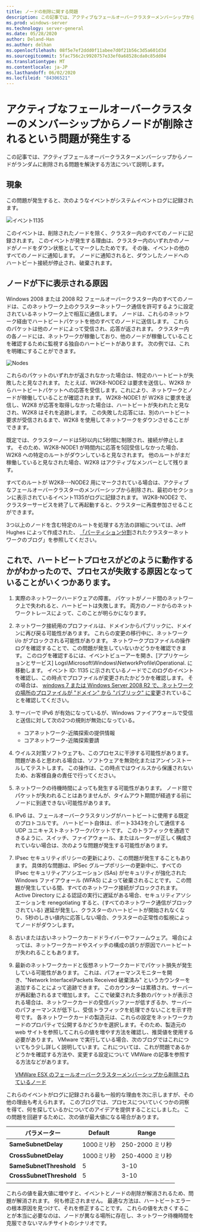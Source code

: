 ```yaml
---
title: ノードの削除に関する問題
description: この記事では、アクティブなフェールオーバークラスターメンバーシップからノードを削除するときに発生する問題について説明します。
ms.prod: windows-server
ms.technology: server-general
ms.date: 05/28/2020
author: Deland-Han
ms.author: delhan
ms.openlocfilehash: 08f5e7ef2ddd0f11abee7d0f21b56c3d5a601d3d
ms.sourcegitcommit: 5fac756c2c9920757e33ef0a68528cda0c85dd04
ms.translationtype: MT
ms.contentlocale: ja-JP
ms.lasthandoff: 06/02/2020
ms.locfileid: "84306521"
---
```

# <a name="having-a-problem-with-nodes-being-removed-from-active-failover-cluster-membership"></a>アクティブなフェールオーバークラスターのメンバーシップからノードが削除されるという問題が発生する

この記事では、アクティブフェールオーバークラスターメンバーシップからノードがランダムに削除される問題を解決する方法について説明します。

## <a name="symptoms"></a>現象

この問題が発生すると、次のようなイベントがシステムイベントログに記録されます。

![イベント1135](media/problem-nodes-failover-cluster/1135-1.png)

このイベントは、削除されたノードを除く、クラスター内のすべてのノードに記録されます。 このイベントが発生する理由は、クラスター内のいずれかのノードがノードをダウン状態としてマークしたためです。 その後、イベントの他のすべてのノードに通知します。 ノードに通知されると、ダウンしたノードへのハートビート接続が停止され、破棄されます。

## <a name="what-caused-the-node-to-be-marked-down"></a>ノードが下に表示される原因

Windows 2008 または 2008 R2 フェールオーバークラスター内のすべてのノードは、このネットワーク上のクラスターネットワーク通信を許可するように設定されているネットワーク上で相互に通信します。 ノードは、これらのネットワーク経由でハートビートパケットを他のすべてのノードに送信します。 これらのパケットは他のノードによって受信され、応答が返されます。 クラスター内の各ノードには、ネットワークが稼働しており、他のノードが稼働していることを確認するために監視する独自のハートビートがあります。 次の例では、これを明確にすることができます。

![Nodes](media/problem-nodes-failover-cluster/Node2.png)

これらのパケットのいずれかが返されなかった場合は、特定のハートビートが失敗したと見なされます。 たとえば、W2K8-NODE2 は要求を送信し、W2K8 からハートビートパケットへの応答を受信します。これにより、ネットワークとノードが稼働していることが確認されます。  W2K8-NODE1 が W2K8 に要求を送信し、W2K8 が応答を取得しなかった場合は、ハートビートが失われたと見なされ、W2K8 はそれを追跡します。  この失敗した応答には、別のハートビート要求が受信されるまで、W2K8 を使用してネットワークをダウンさせることができます。

既定では、クラスターノードは5秒以内に5秒間に制限され、接続が停止します。 そのため、W2K8-NODE1 が時間内に応答を5回受信しなかった場合、W2K8 への特定のルートがダウンしていると見なされます。 他のルートがまだ稼働していると見なされた場合、W2K8 はアクティブなメンバーとして残ります。

すべてのルートが W2K8---NODE2 用にマークされている場合は、アクティブなフェールオーバークラスターのメンバーシップから削除され、最初のセクションに表示されているイベント1135がログに記録されます。 W2K8-NODE2 で、クラスターサービスを終了して再起動すると、クラスターに再度参加させることができます。

3つ以上のノードを含む特定のルートを処理する方法の詳細については、Jeff Hughes によって作成された、 [「パーティション分割](/archive/blogs/askcore/partitioned-cluster-networks)されたクラスターネットワークのブログ」を参照してください。

## <a name="now-that-we-know-how-the-heartbeat-process-works-what-are-some-of-the-known-causes-for-the-process-to-fail"></a>これで、ハートビートプロセスがどのように動作するかがわかったので、プロセスが失敗する原因となっていることがいくつかあります。

1. 実際のネットワークハードウェアの障害。 パケットがノード間のネットワーク上で失われると、ハートビートは失敗します。 両方のノードからのネットワークトレースによって、このことが明らかになります。

2. ネットワーク接続用のプロファイルは、ドメインからパブリックに、ドメインに再び戻る可能性があります。 これらの変更の移行中に、ネットワーク i/o がブロックされる可能性があります。 ネットワークプロファイルの操作ログを確認することで、この問題が発生していないかどうかを確認できます。 このログを確認するには、イベントビューアーを開き、[アプリケーションとサービス] Logs\Microsoft\Windows\NetworkProfile\Operational. に移動します。 イベント ID: 1135 に示されているノードでこのログのイベントを確認し、この時点でプロファイルが変更されたかどうかを確認します。 その場合は、 [windows 7 または Windows Server 2008 R2 で、ネットワークの場所のプロファイルが "ドメイン" から "パブリック" に変更](https://support.microsoft.com/help/2524478/the-network-location-profile-changes-from-domain-to-public-in-windows)されていることを確認してください。

3. サーバーで IPv6 が有効になっているが、Windows ファイアウォールで受信と送信に対して次の2つの規則が無効になっている。

    - コアネットワーク-近隣探索の提供情報
    - コアネットワーク-近隣探索要請

4. ウイルス対策ソフトウェアも、このプロセスに干渉する可能性があります。 問題があると思われる場合は、ソフトウェアを無効化またはアンインストールしてテストします。 この操作は、この時点ではウイルスから保護されないため、お客様自身の責任で行ってください。

5. ネットワークの待機時間によっても発生する可能性があります。 ノード間でパケットが失われることはありませんが、タイムアウト期間が経過する前にノードに到達できない可能性があります。

6. IPv6 は、フェールオーバークラスタリングがハートビートに使用する既定のプロトコルです。 ハートビート自体は、ポート3343を介して通信する UDP ユニキャストネットワークパケットです。 このトラフィックを通過できるように、スイッチ、ファイアウォール、またはルーターが正しく構成されていない場合は、次のような問題が発生する可能性があります。

7. IPsec セキュリティポリシーの更新により、この問題が発生することもあります。 具体的な問題は、IPSec グループポリシーの更新中に、すべての IPsec セキュリティアソシエーション (SAs) がセキュリティが強化された Windows ファイアウォール (WFAS) によって破棄されることです。 この問題が発生している間、すべてのネットワーク接続がブロックされます。 Active Directory による認証の実行に遅延がある場合、セキュリティアソシエーションを renegotiating すると、(すべてのネットワーク通信がブロックされている) 遅延が発生し、クラスターのハートビートが開始されなくなり、5秒のしきい値内に応答しない場合、クラスターの正常性の監視によってノードがダウンします。

8. 古いまたは古いネットワークカードドライバーやファームウェア。  場合によっては、ネットワークカードやスイッチの構成の誤りが原因でハートビートが失われることもあります。

9. 最新のネットワークカードと仮想ネットワークカードでパケット損失が発生している可能性があります。  これは、パフォーマンスモニターを開き、"Network Interface\Packets Received 破棄済み" というカウンターを追加することによって追跡できます。  このカウンターは累積され、サーバーが再起動されるまで増加します。  ここで破棄された多数のパケットが表示される場合は、ネットワークカードの受信バッファーが低すぎるか、サーバーのパフォーマンスが低下し、受信トラフィックを処理できないことを示す符号です。  各ネットワークカードの製造元は、これらの設定をネットワークカードのプロパティで公開するかどうかを選択します。そのため、製造元の web サイトを参照してこれらの値を増やす方法を確認し、推奨値を使用する必要があります。  VMware で実行している場合、次のブログではこれについてもう少し詳しく説明しています。これについては、これが問題であるかどうかを確認する方法や、変更する設定について VMWare の記事を参照する方法などがあります。

    [VMWare ESX のフェールオーバークラスターメンバーシップから削除されているノード](/archive/blogs/askcore/nodes-being-removed-from-failover-cluster-membership-on-vmware-esx)

これらのイベントがログに記録される最も一般的な理由を次に示しますが、その他の理由も考えられます。 このブログでは、プロセスについていくつかの洞察を得て、何を探しているかについてのアイデアを提供することにしました。 この問題を回避するために、次の値が最大値になる場合があります。

|パラメーター|Default|Range|
|---|---|---|
|**SameSubnetDelay**|1000ミリ秒|250-2000 ミリ秒|
|**CrossSubnetDelay**|1000ミリ秒|250-4000 ミリ秒|
|**SameSubnetThreshold**|5|3-10|
|**CrossSubnetThreshold**|5|3-10|
||||

これらの値を最大値に増やすと、イベントとノードの削除が解消されるため、問題が解消されます。 何も修正されません。 最適な方法は、ハートビートエラーの根本原因を見つけて、それを修正することです。 これらの値を大きくすることが本当に必要なのは、ノードが異なる場所に存在し、ネットワーク待機時間を克服できないマルチサイトのシナリオです。
